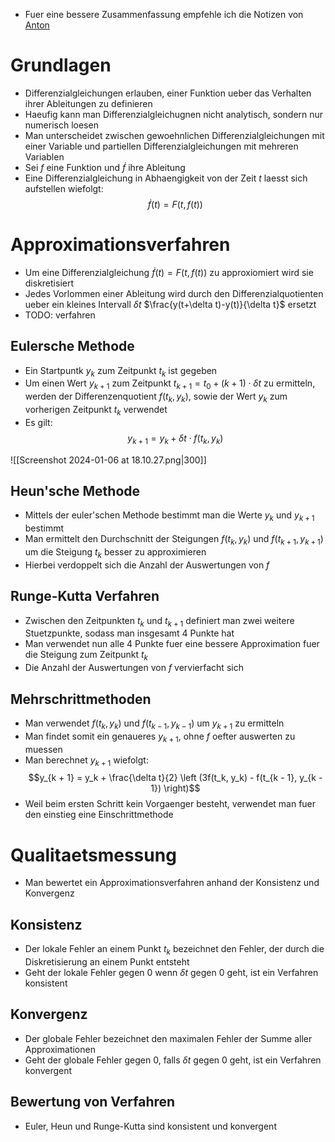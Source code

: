 - Fuer eine bessere Zusammenfassung empfehle ich die Notizen von [Anton](https://github.com/AntonScheitler/Notes)
# Grundlagen
- Differenzialgleichungen erlauben, einer Funktion ueber das Verhalten ihrer Ableitungen zu definieren
- Haeufig kann man Differenzialgleichugnen nicht analytisch, sondern nur numerisch loesen
- Man unterscheidet zwischen gewoehnlichen Differenzialgleichungen mit einer Variable und partiellen Differenzialgleichungen mit mehreren Variablen
- Sei $f$ eine Funktion und $\dot f$ ihre Ableitung
- Eine Differenzialgleichung in Abhaengigkeit von der Zeit $t$ laesst sich aufstellen wiefolgt:
$$\dot f(t) = F(t, f(t))$$
# Approximationsverfahren
- Um eine Differenzialgleichung $\dot f(t) = F(t, f(t))$ zu approxiomiert wird sie diskretisiert
- Jedes Vorlommen einer Ableitung wird durch den Differenzialquotienten ueber ein kleines Intervall $\delta t$ $\frac{y(t+\delta t)-y(t)}{\delta t}$ ersetzt
- TODO: verfahren
## Eulersche Methode
- Ein Startpuntk $y_k$ zum Zeitpunkt $t_k$ ist gegeben
- Um einen Wert $y_{k + 1}$ zum Zeitpunkt $t_{k + 1} = t_0 + (k + 1) \cdot \delta t$ zu ermitteln, werden der Differenzenquotient $f(t_k, y_k)$, sowie der Wert $y_k$ zum vorherigen Zeitpunkt $t_k$ verwendet
- Es gilt: 
$$y_{k + 1} = y_k + \delta t \cdot f(t_k, y_k)$$

![[Screenshot 2024-01-06 at 18.10.27.png|300]]
## Heun'sche Methode
- Mittels der euler'schen Methode bestimmt man die Werte $y_k$ und $y_{k+1}$ bestimmt
- Man ermittelt den Durchschnitt der Steigungen $f(t_k, y_k)$ und $f(t_{k + 1}, y_{k + 1})$ um die Steigung $t_k$ besser zu approximieren
- Hierbei verdoppelt sich die Anzahl der Auswertungen von $f$
## Runge-Kutta Verfahren
- Zwischen den Zeitpunkten $t_k$ und $t_{k +1}$ definiert man zwei weitere Stuetzpunkte, sodass man insgesamt $4$ Punkte hat
- Man verwendet nun alle 4 Punkte fuer eine bessere Approximation fuer die Steigung zum Zeitpunkt $t_k$
- Die Anzahl der Auswertungen von $f$ vervierfacht sich
## Mehrschrittmethoden
- Man verwendet $f(t_k, y_k)$ und $f(t_{k-1}, y_{k-1})$ um $y_{k+1}$ zu ermitteln
- Man findet somit ein genaueres $y_{k + 1}$, ohne $f$ oefter auswerten zu muessen
- Man berechnet $y_{k+1}$ wiefolgt:
$$y_{k + 1} = y_k + \frac{\delta t}{2} \left (3f(t_k, y_k) - f(t_{k - 1}, y_{k - 1}) \right)$$
- Weil beim ersten Schritt kein Vorgaenger besteht, verwendet man fuer den einstieg eine Einschrittmethode
# Qualitaetsmessung
- Man bewertet ein Approximationsverfahren anhand der Konsistenz und Konvergenz
## Konsistenz
- Der lokale Fehler an einem Punkt $t_k$ bezeichnet den Fehler, der durch die Diskretisierung an einem Punkt entsteht
- Geht der lokale Fehler gegen 0 wenn $\delta t$ gegen 0 geht, ist ein Verfahren konsistent
## Konvergenz
- Der globale Fehler bezeichnet den maximalen Fehler der Summe aller Approximationen
- Geht der globale Fehler gegen 0, falls $\delta t$ gegen 0 geht, ist ein Verfahren konvergent
## Bewertung von Verfahren
- Euler, Heun und Runge-Kutta sind konsistent und konvergent